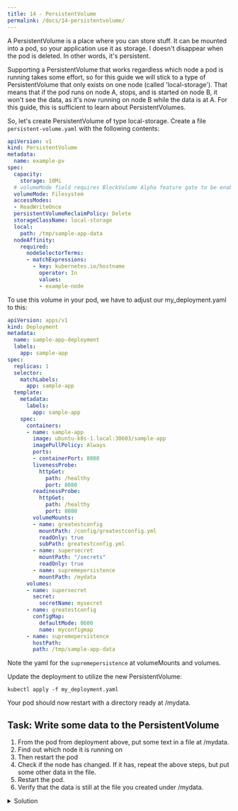 ```yaml
---
title: 14 - PersistentVolume
permalink: /docs/14-persistentvolume/
---
```


A PersistentVolume is a place where you can store stuff. It can be mounted into a pod, so your application use it as storage. I doesn't disappear when the pod is deleted. In other words, it's persistent.

Supporting a PersistentVolume that works regardless which node a pod is running takes some effort, so for this guide we will stick to a type of PersistentVolume that only exists on one node (called 'local-storage'). That means that if the pod runs on node A, stops, and is started on node B, it won't see the data, as it's now running on node B while the data is at A. For this guide, this is sufficient to learn about PersistentVolumes.

So, let's create PersistentVolume of type local-storage. Create a file `persistent-volume.yaml` with the following contents:

```yaml
apiVersion: v1
kind: PersistentVolume
metadata:
  name: example-pv
spec:
  capacity:
    storage: 10Mi
  # volumeMode field requires BlockVolume Alpha feature gate to be enabled.
  volumeMode: Filesystem
  accessModes:
  - ReadWriteOnce
  persistentVolumeReclaimPolicy: Delete
  storageClassName: local-storage
  local:
    path: /tmp/sample-app-data
  nodeAffinity:
    required:
      nodeSelectorTerms:
      - matchExpressions:
        - key: kubernetes.io/hostname
          operator: In
          values:
          - example-node
```

To use this volume in your pod, we have to adjust our my_deployment.yaml to this:


```yaml
apiVersion: apps/v1
kind: Deployment
metadata:
  name: sample-app-deployment
  labels:
    app: sample-app
spec:
  replicas: 1
  selector:
    matchLabels:
      app: sample-app
  template:
    metadata:
      labels:
        app: sample-app
    spec:
      containers:
      - name: sample-app
        image: ubuntu-k8s-1.local:30603/sample-app
        imagePullPolicy: Always
        ports:
        - containerPort: 8080
        livenessProbe:
          httpGet:
            path: /healthy
            port: 8080
        readinessProbe:
          httpGet:
            path: /healthy
            port: 8080
        volumeMounts:
        - name: greatestconfig
          mountPath: /config/greatestconfig.yml
          readOnly: true
          subPath: greatestconfig.yml
        - name: supersecret
          mountPath: "/secrets"
          readOnly: true
        - name: supremepersistence
          mountPath: /mydata
      volumes:
      - name: supersecret
        secret:
          secretName: mysecret
      - name: greatestconfig
        configMap:
          defaultMode: 0600
          name: myconfigmap
      - name: supremepersistence
        hostPath:
        path: /tmp/sample-app-data
```

Note the yaml for the `supremepersistence` at volumeMounts and volumes.

Update the deployment to utilize the new PersistentVolume:

`kubectl apply -f my_deployment.yaml`

Your pod should now restart with a directory ready at /mydata.

## Task: Write some data to the PersistentVolume

1. From the pod from deployment above, put some text in a file at /mydata.
1. Find out which node it is running on
1. Then restart the pod
1. Check if the node has changed. If it has, repeat the above steps, but put some other data in the file.
1. Restart the pod.
1. Verify that the data is still at the file you created under /mydata.

<details>
  <summary>Solution</summary>
<div markdown="1">

```
kubectl exec -it sample-app-deployment-6678db9979-kdlfr sh
$ echo hello there > /mydata/myfile.txt
$ exit

kubectl describe po sample-app-deployment-6678db9979-kdlfr
# Yields "Node:           ubuntu-k8s-2/..."

kubectl delete po sample-app-deployment-6678db9979-kdlfr

# Wait for a new pod to respawn
kubectl describe po sample-app-deployment-6755d84575-gdmw8

# Yields "Node:           ubuntu-k8s-2/..."
kubectl exec -it sample-app-deployment-6678db9979-kdlfr cat /mydata/myfile.txt
hello there

# Verification successful
```

</div>
</details>
